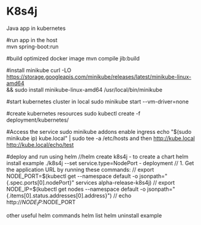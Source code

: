 # K8s4j
Java app in kubernetes

#run app in the host  
mvn spring-boot:run

#build optimized docker image
mvn compile jib:build

#install minikube
curl -LO https://storage.googleapis.com/minikube/releases/latest/minikube-linux-amd64 \
&& sudo install minikube-linux-amd64 /usr/local/bin/minikube

#start kubernetes cluster in local
sudo minikube start --vm-driver=none

#create kubernetes resources
sudo kubectl create -f deployment/kubernetes/

#Access the service
sudo minikube addons enable ingress
echo "$(sudo minikube ip) kube.local" | sudo tee -a /etc/hosts
and then
http://kube.local
http://kube.local/echo/test

#deploy and run using helm 
//helm create k8s4j - to create a chart
helm install example ./k8s4j --set service.type=NodePort - deployment
// 1. Get the application URL by running these commands:
//  export NODE_PORT=$(kubectl get --namespace default -o jsonpath="{.spec.ports[0].nodePort}" services alpha-release-k8s4j)
//  export NODE_IP=$(kubectl get nodes --namespace default -o jsonpath="{.items[0].status.addresses[0].address}")
//  echo http://$NODE_IP:$NODE_PORT

other useful helm commands
helm list
helm uninstall example
